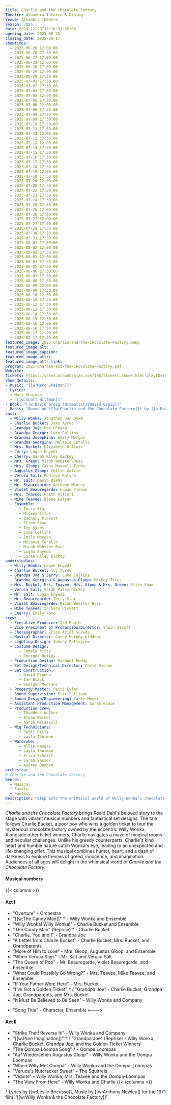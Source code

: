 ```yaml
---
title: Charlie and the Chocolate Factory
Theatre: Alhambra Theatre & Dining
Venue: Alhambra Theatre
Season: 2025
date: 2024-12-20T12:16:31-05:00
opening_date: 2025-06-26
closing_date: 2025-08-17
showtimes:
  - 2025-06-26 12:00:00
  - 2025-06-26 17:30:00
  - 2025-06-27 17:00:00
  - 2025-06-28 12:00:00
  - 2025-06-28 17:30:00
  - 2025-06-29 12:00:00
  - 2025-06-29 17:30:00
  - 2025-07-01 17:30:00
  - 2025-07-02 17:30:00
  - 2025-07-03 17:30:00
  - 2025-07-05 12:00:00
  - 2025-07-05 17:30:00
  - 2025-07-06 12:00:00
  - 2025-07-06 17:30:00
  - 2025-07-08 17:30:00
  - 2025-07-09 17:30:00
  - 2025-07-10 17:30:00
  - 2025-07-11 17:30:00
  - 2025-07-12 12:00:00
  - 2025-07-12 17:30:00
  - 2025-07-13 12:00:00
  - 2025-07-13 17:30:00
  - 2025-07-15 17:30:00
  - 2025-07-16 17:30:00
  - 2025-07-17 17:30:00
  - 2025-07-18 17:30:00
  - 2025-07-19 12:00:00
  - 2025-07-19 17:30:00
  - 2025-07-20 12:00:00
  - 2025-07-20 17:30:00
  - 2025-07-22 17:30:00
  - 2025-07-23 17:30:00
  - 2025-07-24 17:30:00
  - 2025-07-25 17:30:00
  - 2025-07-26 12:00:00
  - 2025-07-26 17:30:00
  - 2025-07-27 12:00:00
  - 2025-07-27 17:30:00
  - 2025-07-29 17:30:00
  - 2025-07-30 17:30:00
  - 2025-07-31 17:30:00
  - 2025-08-01 17:30:00
  - 2025-08-02 12:00:00
  - 2025-08-02 17:30:00
  - 2025-08-03 12:00:00
  - 2025-08-03 17:30:00
  - 2025-08-05 17:30:00
  - 2025-08-06 17:30:00
  - 2025-08-07 17:30:00
  - 2025-08-08 17:30:00
  - 2025-08-09 12:00:00
  - 2025-08-09 17:30:00
  - 2025-08-10 12:00:00
  - 2025-08-10 17:30:00
  - 2025-08-12 17:30:00
  - 2025-08-13 17:30:00
  - 2025-08-14 17:30:00
  - 2025-08-15 17:30:00
  - 2025-08-16 12:00:00
  - 2025-08-16 17:30:00
  - 2025-08-17 12:00:00
  - 2025-08-17 17:30:00
featured_image: 2025-Charlie-and-the-Chocolate-Factory.webp
featured_image_alt: 
featured_image_caption: 
featured_image_attr: 
featured_image_attr_link: 
program: 2025-Charlie-and-the-Chocolate-Factory.pdf
Website: 
Tickets: https://sales.alhambrajax.com/100/tickets.shows.html?playID=1486&code=JAXPLAYS&qty_target=0
show_details: 
- Music: "[[w:Marc Shaiman]]"
- Lyrics:
  - Marc Shaiman
  - "[[w:Scott Wittman]]"
- Book: "[[w:David Greig (dramatist)|David Greig]]"
- Basis: "Based on *[[w:Charlie and the Chocolate Factory]]* by [[w:Roald Dahl]]"
cast:
  - Willy Wonka: Jonathan Van Dyke
  - Charlie Bucket: Jake Ayres
  - Grandpa Joe: Bob O’Hara
  - Grandpa George: Luke Collins
  - Grandma Josephine: Emily Morgan
  - Grandma Georgina: Melanie Corallo
  - Mrs. Bucket: Elizabeth D’Aiuto
  - Jerry: Logan Enyedi
  - Cherry: Sarah Riley Dickey
  - Mrs. Green: Micah Webster-Bass
  - Mrs. Gloop: Cathy Maxwell Finke
  - Augustus Gloop: Collin Galvin
  - Veruca Salt: Madison Kalyan
  - Mr. Salt: David Diehl
  - Mr. Beauregarde: Anthony Mincey
  - Violet Beauregarde: Luwam Yikuno
  - Mrs. Teavee: Faith Alfieri
  - Mike Teavee: Blake Kalyan
  - Ensemble:
      - Terry Star
      - Mickey Titus
      - Zachary Pickett
      - Ellen Shaw
      - Ivy Ayres
      - Luke Collins
      - Emily Morgan
      - Melanie Corallo
      - Micah Webster-Bass
      - Logan Enyedi
      - Sarah Riley Dickey
understudies:
  - Willy Wonka: Logan Enyedi
  - Charlie Bucket: Ivy Ayres
  - Grandpa Joe & Jerry: Luke Collins
  - Grandma Georgina & Augustus Gloop: Mickey Titus
  - Mrs. Bucket, Mrs. Teavee, Mrs. Gloop & Mrs. Green: Ellen Shaw
  - Veruca Salt: Sarah Riley Dickey
  - Mr. Salt: Logan Enyedi
  - Mr. Beauregarde: Terry Star
  - Violet Beauregarde: Micah Webster-Bass
  - Mike Teavee: Zachary Pickett
  - Cherry: Emily Ford
crew:
  - Executive Producer: Tod Booth
  - Vice President of Production/Director: Shain Stroff
  - Choreographer: Erick Ariel Sureda
  - Musical Director: Cathy Murphy Giddens
  - Lighting Design: Johnny Pettegrew
  - Costume Design:
      - Camala Pitts
      - Dorinda Quiles
  - Production Design: Michael Roddy
  - Set Design/Technical Director: David Dionne
  - Set Construction:
      - David Dionne
      - Ian Black
      - Sheldon Medrano
  - Property Master: Patti Eyler
  - Sound Supervision: Eric Sullivan
  - Sound Design/Engineering: Carly Meyer
  - Assistant Production Management: Sarah Brace
  - Production Crew:
      - Thaddeus Walker
      - Ethan Walker
      - Aaron McCaskill
  - Wig Technicians:
      - Patti Pitts
      - Layla Thurman
  - Wardrobe:
      - Allie Kangas
      - Layla Thurman
      - Erica Schmitt
      - Sarah Sasser
      - Audrey Dunham
orchestra:
# Charlie and the Chocolate Factory
Genres:
  - Musical
  - Family
  - Fantasy
Description: "Step into the whimsical world of Willy Wonka’s chocolate factory in this musical adaptation, where young Charlie Bucket embarks on a magical adventure."
---
```

*Charlie and the Chocolate Factory* brings Roald Dahl's beloved story to the stage with vibrant musical numbers and fantastical set designs. The tale follows Charlie Bucket, a poor boy who wins a golden ticket to tour the mysterious chocolate factory owned by the eccentric Willy Wonka. Alongside other ticket winners, Charlie navigates a maze of magical rooms and peculiar challenges. Unlike his greedy counterparts, Charlie's kind heart and humble nature catch Wonka's eye, leading to an unexpected and life-changing offer. This musical combines humor, heart, and a dash of darkness to explore themes of greed, innocence, and imagination. Audiences of all ages will delight in the whimsical world of *Charlie and the Chocolate Factory*.

#### Musical numbers
{{< columns >}} 
#### Act I
* "Overture" - Orchestra
* "[[w:The Candy Man]]" † - Willy Wonka and Ensemble
* "Willy Wonka! Willy Wonka!" - Charlie Bucket and Ensemble
* "The Candy Man" (Reprise) † - Charlie Bucket
* "Charlie, You and I" - Grandpa Joe
* "A Letter from Charlie Bucket" - Charlie Bucket, Mrs. Bucket, and Grandparents
* "More of Him to Love" - Mrs. Gloop, Augustus Gloop, and Ensemble
* "When Veruca Says" - Mr. Salt and Veruca Salt
* "The Queen of Pop" - Mr. Beauregarde, Violet Beauregarde, and Ensemble
* "What Could Possibly Go Wrong?" - Mrs. Teavee, Mike Teavee, and Ensemble
* "If Your Father Were Here" - Mrs. Bucket
* "I've Got a Golden Ticket" † / "Grandpa Joe" - Charlie Bucket, Grandpa Joe, Grandparents, and Mrs. Bucket
* "It Must Be Believed to Be Seen" - Willy Wonka and Company
-   "Song Title" - Character, Ensemble
<--->
#### Act II
* "Strike That! Reverse It!" - Willy Wonka and Company
* "[[w:Pure Imagination]]" † / "Grandpa Joe" (Reprise) - Willy Wonka, Charlie Bucket, Grandpa Joe, and the Golden Ticket Winners
* "The Oompa Loompa Song" † - Oompa Loompas
* "Auf Wiedersehen Augustus Gloop" - Willy Wonka and the Oompa Loompas
* "When Willy Met Oompa" - Willy Wonka and the Oompa-Loompas
* "Veruca's Nutcracker Sweet" – The Squirrels
* "Vidiots" – Willy Wonka, Mrs. Teavee and the Oompa-Loompas
* "The View From Here" - Willy Wonka and Charlie
{{< /columns >}}

† Lyrics by [[w:Leslie Bricusse]], Music by [[w:Anthony Newley]] for the 1971 film ''[[w:Willy Wonka & the Chocolate Factory]]''.